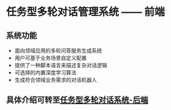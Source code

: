 # 任务型多轮对话管理系统 —— 前端
## 系统功能
- 面向领域应用的多轮问答服务生成系统
- 用户可基于业务场景自定义配置
- 提供了一种脚本语言来描述复杂对话逻辑
- 可选择的内置深度学习算法
- 生成符合领域业务需求的对话机器人

## 具体介绍可转至[任务型多轮对话系统-后端](https://github.com/tao2years/DSServer)
